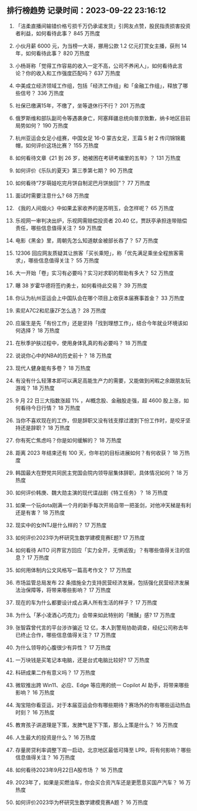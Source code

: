 
## 排行榜趋势 记录时间：2023-09-22 23:16:12
  
  1. 「洁柔直播间输错价格亏损千万仍承诺发货」引网友点赞，股民指责损害投资者利益，如何看待此事？ 845 万热度
    
  2. 小伙月薪 6000 元，为当榜一大哥，挪用公款 1.2 亿元打赏女主播，获刑 14 年，如何看待此事？ 820 万热度
    
  3. 小杨哥称「觉得工作容易的收入一定不高，公司不养闲人」，如何看待此言论？你的收入和工作强度匹配吗？ 637 万热度
    
  4. 中美成立经济领域工作组，包括「经济工作组」和「金融工作组」，释放了哪些信号？ 336 万热度
    
  5. 社保已缴满15年，不缴了，坐等退休行不行？ 201 万热度
    
  6. 俄罗斯维和部队副司令等遇袭身亡，阿塞拜疆总统向普京致歉，纳卡地区目前局势如何？ 190 万热度
    
  7. 杭州亚运会女足小组赛，中国女足 16-0 蒙古女足，王霜 5 射 2 传闫锦锦戴帽，如何评价这场比赛？ 155 万热度
    
  8. 如何看待文章《21 到 26 岁，她被困在考研考编里的五年》？ 131 万热度
    
  9. 如何评价《乐队的夏天》第三季第七期？ 90 万热度
    
  10. 如何看待“7岁萌娃吃完月饼自制泥巴月饼放回”？ 77 万热度
    
  11. 面试时需要注意什么? 68 万热度
    
  12. 《我的人间烟火》中如果孟家收养的是苏明玉，会怎样呢？ 65 万热度
    
  13. 乐视网一审判决出炉，乐视网需赔偿投资者 20.40 亿，贾跃亭承担连带赔偿责任，哪些信息值得关注？ 59 万热度
    
  14. 电影《黑金》里，周朝先怎么知道献金被部长吞了？ 57 万热度
    
  15. 12306 回应网友质疑其让旅客「买长乘短」，称「优先满足乘坐全程旅客需求」，哪些信息值得关注？ 55 万热度
    
  16. 大一开始「卷」实习有必要吗？实习对求职的帮助有多大？ 52 万热度
    
  17. 曝 38 岁霍华德将签约勇士，如何看待此交易？ 39 万热度
    
  18. 你认为杭州亚运会上中国队会在哪个项目上收获本届赛事首金？ 33 万热度
    
  19. 索尼A7C2和尼康ZF怎么选？ 28 万热度
    
  20. 应届生是先「有份工作」还是坚持「找到理想工作」，结合今年就业环境该如何选择？ 18 万热度
    
  21. 在秋季护肤过程中，使用身体乳真的有必要吗？ 18 万热度
    
  22. 说说你心中的NBA的历史前十？ 18 万热度
    
  23. 现代人健身能有多卷？ 18 万热度
    
  24. 有没有什么轻薄本即可以满足高能生产力的需要，又能做到闲暇之余跟朋友玩游戏？ 18 万热度
    
  25. 9 月 22 日三大指数涨超 1% ，AI概念股、金融股走强，超 4600 股上涨，如何看待今日行情？ 18 万热度
    
  26. 当你不喜欢现在的工作，但是辞职又没有钱支撑过渡到下份工作时，是咬牙坚持还是辞职？ 18 万热度
    
  27. 你有死亡焦虑吗？你是如何缓解的？ 18 万热度
    
  28. 距离 2023 年结束还有 100 天，你年初的目标进展如何？有何收获？ 18 万热度
    
  29. 韩国最大在野党共同民主党国会院内领导层集体辞职，具体情况如何？ 18 万热度
    
  30. 如何评价韩庚、魏大勋主演的现代谍战剧《特工任务》？ 18 万热度
    
  31. 如果一个玩dota刚满一个月的新手每次开局自带一把圣剑，对他冲天梯是有利还是有害？ 18 万热度
    
  32. 现实中的女INTJ是什么样的？ 17 万热度
    
  33. 如何评价2023华为杯研究生数学建模竞赛E题? 17 万热度
    
  34. 如何看待 AITO 问界官方回应「实力全开，无惧诋毁」？有哪些值得关注的信息？ 17 万热度
    
  35. 如何用体制内公文风格写一篇高考作文？ 17 万热度
    
  36. 市场监管总局发布 22 条措施全力支持民营经济发展，包括强化民营经济发展法治保障等，将带来哪些影响？ 17 万热度
    
  37. 现在的车为什么都要设计成占满人所有生活的样子？ 17 万热度
    
  38. 为什么「茅小凌酒心巧克力」会带来如此特别的「微醺」感? 17 万热度
    
  39. 张智霖曾代言的平台涉诈骗近 12 亿，本人到警局协助调查，经纪公司称去年已终止合作，哪些信息值得关注？ 17 万热度
    
  40. 为什么领导的心腹很少有异性？ 17 万热度
    
  41. 一万块钱是买笔记本电脑，还是台式电脑比较好? 17 万热度
    
  42. 科研成果二作有意义吗？ 17 万热度
    
  43. 微软推出跨 Win11、必应、Edge 等应用的统一 Copilot AI 助手，将带来哪些影响？ 16 万热度
    
  44. 淘宝陪你看亚运，对于本届亚运会你有哪些期待？赛场外的你有哪些运动热血时刻？ 16 万热度
    
  45. 教育孩子讲道理是下策，发脾气是下下策，那么上策是什么？ 16 万热度
    
  46. 人生最大的投资是什么？ 16 万热度
    
  47. 存量房贷利率调整下周一启动，北京地区最低可降至 LPR，将有何影响？哪些信息值得关注？ 16 万热度
    
  48. 如何看待2023年9月22日A股市场 ？ 16 万热度
    
  49. 2023年了，如果是买燃油车，你会买合资汽车还是更愿意买国产汽车？ 16 万热度
    
  50. 如何评价2023华为杯研究生数学建模竞赛A题？ 16 万热度
    